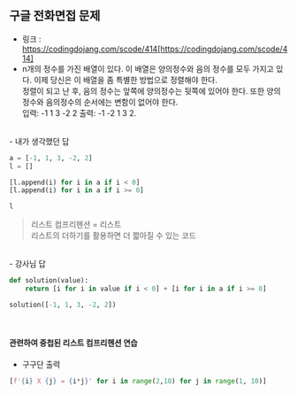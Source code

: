 ## 구글 전화면접 문제

-   링크 : https://codingdojang.com/scode/414[https://codingdojang.com/scode/414]
-   n개의 정수를 가진 배열이 있다. 이 배열은 양의정수와 음의 정수를 모두 가지고 있다. 이제 당신은 이 배열을 좀 특별한 방법으로 정렬해야 한다. <br/>  정렬이 되고 난 후, 음의 정수는 앞쪽에 양의정수는 뒷쪽에 있어야 한다. 또한 양의정수와 음의정수의 순서에는 변함이 없어야 한다. <br/>
   입력:  -1 1 3 -2 2        출력: -1 -2 1 3 2.

<br/>
-   내가 생각했던 답

```py
a = [-1, 1, 3, -2, 2]
l = []

[l.append(i) for i in a if i < 0]
[l.append(i) for i in a if i >= 0]    

l
```

  > 리스트 컴프리헨션 = 리스트 <br/>
  > 리스트의 더하기를 활용하면 더 짧아질 수 있는 코드
<br/>
-   강사님 답

```py
def solution(value):
    return [i for i in value if i < 0] + [i for i in a if i >= 0]

solution([-1, 1, 3, -2, 2])
```
<br/>

#### 관련하여 중첩된 리스트 컴프리헨션 연습
- 구구단 출력

```py
[f'{i} X {j} = {i*j}' for i in range(2,10) for j in range(1, 10)]
```
